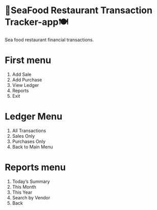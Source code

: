 # 🎣SeaFood Restaurant Transaction Tracker-app🍽️
Sea food restaurant financial transactions. 
# First menu 
1) Add Sale
2) Add Purchase
3) View Ledger
4) Reports
5) Exit
# Ledger Menu
1) All Transactions
2) Sales Only
3) Purchases Only
4) Back to Main Menu
# Reports menu 
1) Today’s Summary
2) This Month
3) This Year
4) Search by Vendor
5) Back
